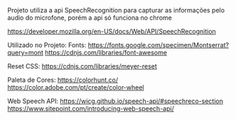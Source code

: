Projeto utiliza a api SpeechRecognition para capturar as informações pelo audio do microfone, porém a api só funciona no chrome

https://developer.mozilla.org/en-US/docs/Web/API/SpeechRecognition

Utilizado no Projeto:
Fonts:
https://fonts.google.com/specimen/Montserrat?query=mont
https://cdnjs.com/libraries/font-awesome

Reset CSS:
https://cdnjs.com/libraries/meyer-reset

Paleta de Cores:
https://colorhunt.co/
https://color.adobe.com/pt/create/color-wheel

Web Speech API:
https://wicg.github.io/speech-api/#speechreco-section
https://www.sitepoint.com/introducing-web-speech-api/